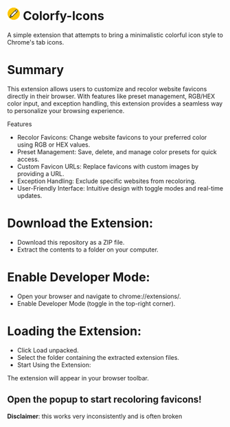 
# <img src="https://github.com/MatSH-Art/Colorfy-Icons/blob/main/icon128.png" width="30">  Colorfy-Icons

A simple extension that attempts to bring a minimalistic colorful icon style to Chrome's tab icons.

# Summary
This extension allows users to customize and recolor website favicons directly in their browser. With features like preset management, RGB/HEX color input, and exception handling, this extension provides a seamless way to personalize your browsing experience.

Features
- Recolor Favicons: Change website favicons to your preferred color using RGB or HEX values.
- Preset Management: Save, delete, and manage color presets for quick access.
- Custom Favicon URLs: Replace favicons with custom images by providing a URL.
- Exception Handling: Exclude specific websites from recoloring.
- User-Friendly Interface: Intuitive design with toggle modes and real-time updates.

# Download the Extension:

- Download this repository as a ZIP file.
- Extract the contents to a folder on your computer.
# Enable Developer Mode:

- Open your browser and navigate to chrome://extensions/.
- Enable Developer Mode (toggle in the top-right corner).
# Loading the Extension:

- Click Load unpacked.
- Select the folder containing the extracted extension files.
- Start Using the Extension:

The extension will appear in your browser toolbar.

Open the popup to start recoloring favicons!
---
**Disclaimer**: this works very inconsistently and is often broken
